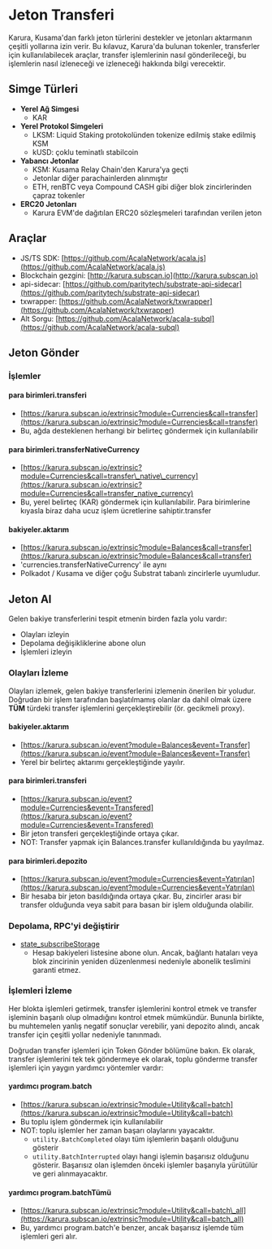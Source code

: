 # Jeton Transferi

Karura, Kusama'dan farklı jeton türlerini destekler ve jetonları aktarmanın çeşitli yollarına izin verir. Bu kılavuz, Karura'da bulunan tokenler, transferler için kullanılabilecek araçlar, transfer işlemlerinin nasıl gönderileceği, bu işlemlerin nasıl izleneceği ve izleneceği hakkında bilgi verecektir.

## Simge Türleri

* **Yerel Ağ Simgesi**
  * KAR
* **Yerel Protokol Simgeleri**
  * LKSM: Liquid Staking protokolünden tokenize edilmiş stake edilmiş KSM
  * kUSD: çoklu teminatlı stabilcoin
* **Yabancı Jetonlar**
  * KSM: Kusama Relay Chain'den Karura'ya geçti
  * Jetonlar diğer parachainlerden alınmıştır
  * ETH, renBTC veya Compound CASH gibi diğer blok zincirlerinden çapraz tokenler
* **ERC20 Jetonları**
  * Karura EVM'de dağıtılan ERC20 sözleşmeleri tarafından verilen jeton

## Araçlar

* JS/TS SDK: [https://github.com/AcalaNetwork/acala.js](https://github.com/AcalaNetwork/acala.js)
* Blockchain gezgini: [http://karura.subscan.io](http://karura.subscan.io)
* api-sidecar: [https://github.com/paritytech/substrate-api-sidecar](https://github.com/paritytech/substrate-api-sidecar)
* txwrapper: [https://github.com/AcalaNetwork/txwrapper](https://github.com/AcalaNetwork/txwrapper)
* Alt Sorgu: [https://github.com/AcalaNetwork/acala-subql](https://github.com/AcalaNetwork/acala-subql)

## Jeton Gönder

### İşlemler

#### para birimleri.transferi

* [https://karura.subscan.io/extrinsic?module=Currencies&call=transfer](https://karura.subscan.io/extrinsic?module=Currencies&call=transfer)
* Bu, ağda desteklenen herhangi bir belirteç göndermek için kullanılabilir

#### para birimleri.transferNativeCurrency

* [https://karura.subscan.io/extrinsic?module=Currencies&call=transfer\_native\_currency](https://karura.subscan.io/extrinsic?module=Currencies&call=transfer_native_currency)
* Bu, yerel belirteç \(KAR\) göndermek için kullanılabilir. Para birimlerine kıyasla biraz daha ucuz işlem ücretlerine sahiptir.transfer

#### bakiyeler.aktarım

* [https://karura.subscan.io/extrinsic?module=Balances&call=transfer](https://karura.subscan.io/extrinsic?module=Balances&call=transfer)
* 'currencies.transferNativeCurrency' ile aynı
* Polkadot / Kusama ve diğer çoğu Substrat tabanlı zincirlerle uyumludur.

## Jeton Al

Gelen bakiye transferlerini tespit etmenin birden fazla yolu vardır:

* Olayları izleyin
* Depolama değişikliklerine abone olun
* İşlemleri izleyin

### Olayları İzleme

Olayları izlemek, gelen bakiye transferlerini izlemenin önerilen bir yoludur. Doğrudan bir işlem tarafından başlatılmamış olanlar da dahil olmak üzere **TÜM** türdeki transfer işlemlerini gerçekleştirebilir \(ör. gecikmeli proxy\).

#### bakiyeler.aktarım

* [https://karura.subscan.io/event?module=Balances&event=Transfer](https://karura.subscan.io/event?module=Balances&event=Transfer)
* Yerel bir belirteç aktarımı gerçekleştiğinde yayılır.

#### para birimleri.transferi

* [https://karura.subscan.io/event?module=Currencies&event=Transfered](https://karura.subscan.io/event?module=Currencies&event=Transfered)
* Bir jeton transferi gerçekleştiğinde ortaya çıkar.
* NOT: Transfer yapmak için Balances.transfer kullanıldığında bu yayılmaz.

#### para birimleri.depozito

* [https://karura.subscan.io/event?module=Currencies&event=Yatırılan](https://karura.subscan.io/event?module=Currencies&event=Yatırılan)
* Bir hesaba bir jeton basıldığında ortaya çıkar. Bu, zincirler arası bir transfer olduğunda veya sabit para basan bir işlem olduğunda olabilir.

### Depolama, RPC'yi değiştirir

* [state\_subscribeStorage](https://polkadot.js.org/docs/substrate/rpc#subscribestoragekeys-vecstoragekey-storagechangeset)
  * Hesap bakiyeleri listesine abone olun. Ancak, bağlantı hataları veya blok zincirinin yeniden düzenlenmesi nedeniyle abonelik teslimini garanti etmez.

### İşlemleri İzleme

Her blokta işlemleri getirmek, transfer işlemlerini kontrol etmek ve transfer işleminin başarılı olup olmadığını kontrol etmek mümkündür. Bununla birlikte, bu muhtemelen yanlış negatif sonuçlar verebilir, yani depozito alındı, ancak transfer için çeşitli yollar nedeniyle tanınmadı.

Doğrudan transfer işlemleri için Token Gönder bölümüne bakın. Ek olarak, transfer işlemlerini tek tek göndermeye ek olarak, toplu gönderme transfer işlemleri için yaygın yardımcı yöntemler vardır:

#### yardımcı program.batch

* [https://karura.subscan.io/extrinsic?module=Utility&call=batch](https://karura.subscan.io/extrinsic?module=Utility&call=batch)
* Bu toplu işlem göndermek için kullanılabilir
* NOT: toplu işlemler her zaman başarı olaylarını yayacaktır.
  * `utility.BatchCompleted` olayı tüm işlemlerin başarılı olduğunu gösterir
  * `utility.BatchInterrupted` olayı hangi işlemin başarısız olduğunu gösterir. Başarısız olan işlemden önceki işlemler başarıyla yürütülür ve geri alınmayacaktır.

#### yardımcı program.batchTümü

* [https://karura.subscan.io/extrinsic?module=Utility&call=batch\_all](https://karura.subscan.io/extrinsic?module=Utility&call=batch_all)
* Bu, yardımcı program.batch'e benzer, ancak başarısız işlemde tüm işlemleri geri alır.

